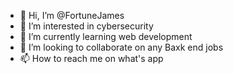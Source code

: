 - 👋 Hi, I’m @FortuneJames
- 👀 I’m interested in cybersecurity
- 🌱 I’m currently learning web development
- 💞️ I’m looking to collaborate on any Baxk end jobs
- 📫 How to reach me on what's app

<!---
FortuneJames/FortuneJames is a ✨ special ✨ repository because its `README.md` (this file) appears on your GitHub profile.
You can click the Preview link to take a look at your changes.
--->
